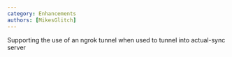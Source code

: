 ```yaml
---
category: Enhancements
authors: [MikesGlitch]
---
```


Supporting the use of an ngrok tunnel when used to tunnel into actual-sync server

